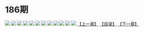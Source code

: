 # 186期
![](https://mao.mhtupian.com/uploads/img/7563/111207/1.jpg)
![](https://mao.mhtupian.com/uploads/img/7563/111207/2.jpg)
![](https://mao.mhtupian.com/uploads/img/7563/111207/3.jpg)
![](https://mao.mhtupian.com/uploads/img/7563/111207/4.jpg)
![](https://mao.mhtupian.com/uploads/img/7563/111207/5.jpg)
![](https://mao.mhtupian.com/uploads/img/7563/111207/6.jpg)
![](https://mao.mhtupian.com/uploads/img/7563/111207/7.jpg)
![](https://mao.mhtupian.com/uploads/img/7563/111207/8.jpg)
![](https://mao.mhtupian.com/uploads/img/7563/111207/9.jpg)
![](https://mao.mhtupian.com/uploads/img/7563/111207/10.jpg)
![](https://mao.mhtupian.com/uploads/img/7563/111207/11.jpg)
![](https://mao.mhtupian.com/uploads/img/7563/111207/12.jpg)
[【上一章】](./96.md)
[【目录】](./README.md)
[【下一章】](./98.md)
